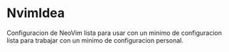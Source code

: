 # NvimIdea
Configuracion de NeoVim lista para usar  con un minimo de configuracion lista
para trabajar con un minimo de configuracion personal.
